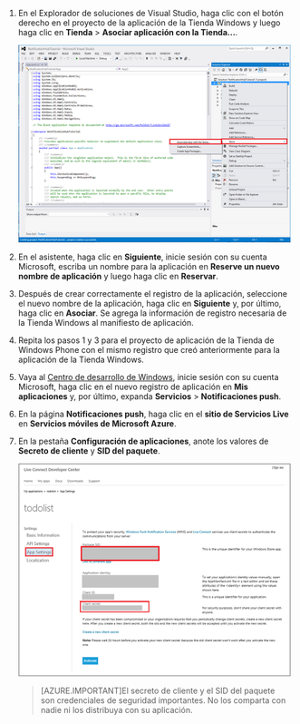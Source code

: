 
1. En el Explorador de soluciones de Visual Studio, haga clic con el botón derecho en el proyecto de la aplicación de la Tienda Windows y luego haga clic en **Tienda** > **Asociar aplicación con la Tienda...**. 

    ![Asociar aplicación con la Tienda Windows](./media/app-service-mobile-register-wns/notification-hub-associate-win8-app.png)
    
2. En el asistente, haga clic en **Siguiente**, inicie sesión con su cuenta Microsoft, escriba un nombre para la aplicación en **Reserve un nuevo nombre de aplicación** y luego haga clic en **Reservar**.

3. Después de crear correctamente el registro de la aplicación, seleccione el nuevo nombre de la aplicación, haga clic en **Siguiente** y, por último, haga clic en **Asociar**. Se agrega la información de registro necesaria de la Tienda Windows al manifiesto de aplicación.

7. Repita los pasos 1 y 3 para el proyecto de aplicación de la Tienda de Windows Phone con el mismo registro que creó anteriormente para la aplicación de la Tienda Windows.

7. Vaya al [Centro de desarrollo de Windows](https://dev.windows.com/es-ES/overview), inicie sesión con su cuenta Microsoft, haga clic en el nuevo registro de aplicación en **Mis aplicaciones** y, por último, expanda **Servicios** > **Notificaciones push**.

8. En la página **Notificaciones push**, haga clic en el **sitio de Servicios Live** en **Servicios móviles de Microsoft Azure**.

9. En la pestaña **Configuración de aplicaciones**, anote los valores de **Secreto de cliente** y **SID del paquete**.

    ![Configuración de la aplicación en el Centro para desarrolladores](./media/app-service-mobile-register-wns/mobile-services-win8-app-push-auth.png)

    > [AZURE.IMPORTANT]El secreto de cliente y el SID del paquete son credenciales de seguridad importantes. No los comparta con nadie ni los distribuya con su aplicación.

<!---HONumber=AcomDC_1203_2015-->